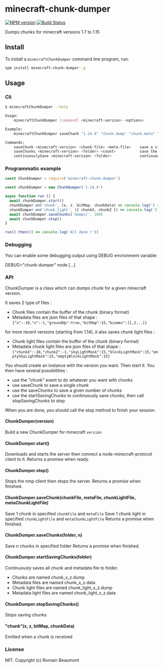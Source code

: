 # minecraft-chunk-dumper

[![NPM version](https://img.shields.io/npm/v/minecraft-chunk-dumper.svg)](http://npmjs.com/package/minecraft-chunk-dumper)
[![Build Status](https://github.com/PrismarineJS/minecraft-chunk-dumper/workflows/CI/badge.svg)](https://github.com/PrismarineJS/minecraft-chunk-dumper/actions?query=workflow%3A%22CI%22)

Dumps chunks for minecraft versions 1.7 to 1.15


## Install

To install a `minecraftChunkDumper` command line program, run:

```bash
npm install minecraft-chunk-dumper -g
```


## Usage

### Cli

```bash
$ minecraftChunkDumper --help

Usage:
    minecraftChunkDumper [command] <minecraft-version> <options>

Example:
    minecraftChunkDumper saveChunk "1.14.4" "chunk.dump" "chunk.meta" "chunk_light.dump" "chunk_light.meta"

Commands:
    saveChunk <minecraft-version> <chunk-file> <meta-file>    save a single chunk file to specified files
    saveChunks <minecraft-version> <folder> <count>           save the specified number of chunks to the given folder
    continuouslySave <minecraft-version> <folder>             continuously saves chunks to the specified folder, until the program is stopped
```

### Programmatic example

```js
const ChunkDumper = require('minecraft-chunk-dumper')

const chunkDumper = new ChunkDumper('1.14.4')

async function run () {
  await chunkDumper.start()
  chunkDumper.on('chunk', (x, z, bitMap, chunkData) => console.log('I received a chunk at ' + x + ';' + z))
  chunkDumper.on('chunk_light', ({ chunkX, chunkZ }) => console.log('I received a chunk light at ' + chunkX + ';' + chunkZ))
  await chunkDumper.saveChunks('dumps/', 100)
  await chunkDumper.stop()
}

run().then(() => console.log('All done !'))
```

### Debugging

You can enable some debugging output using DEBUG environment variable:

DEBUG="chunk-dumper" node [...]

### API

ChunkDumper is a class which can dumps chunk for a given minecraft version.

It saves 2 type of files :
* Chunk files contain the buffer of the chunk (binary format)
* Metadata files are json files of that shape : `{"x":-10,"z":-1,"groundUp":true,"bitMap":15,"biomes":[1,2...]}`

for more recent versions (starting from 1.14), it also saves chunk light files :
* Chunk light files contain the buffer of the chunk (binary format)
* Metadata chunk light files are json files of that shape : `{"chunkX":-10,"chunkZ":-1,"skyLightMask":15,"blockLightMask":15,"emptySkyLightMask":15,"emptyBlockLightMask":15}`

You should create an instance with the version you want. Then start it.
You then have several possibilities :
* use the "chunk" event to do whatever you want with chunks
* use saveChunk to save a single chunk
* use the saveChunks to save a given number of chunks
* use the startSavingChunks to continuously save chunks, then call stopSavingChunks to stop

When you are done, you should call the stop method to finish your session.

#### ChunkDumper(version)

Build a new ChunkDumper for minecraft `version`

#### ChunkDumper.start()

Downloads and starts the server then connect a node-minecraft-protocol client to it.
Returns a promise when ready.

#### ChunkDumper.stop()

Stops the nmp client then stops the server.
Returns a promise when finished.

#### ChunkDumper.saveChunk(chunkFile, metaFile, chunkLightFile, metaChunkLightFile)

Save 1 chunk in specified `chunkFile` and `metaFile` 
Save 1 chunk light in specified `chunkLightFile` and `metaChunkLightFile` 
Returns a promise when finished.

#### ChunkDumper.saveChunks(folder, n)

Save n chunks in specified folder
Returns a promise when finished.

#### ChunkDumper.startSavingChunks(folder)

Continuously saves all chunk and metadata file to folder.
* Chunks are named chunk_x_z.dump
* Metadata files are named chunk_x_z.data
* Chunk light files are named chunk_light_x_z.dump
* Metadata light files are named chunk_light_x_z.data

#### ChunkDumper.stopSavingChunks()

Stops saving chunks

#### "chunk"(x, z, bitMap, chunkData)

Emitted when a chunk is received


### License

MIT. Copyright (c) Romain Beaumont
